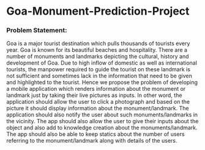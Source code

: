 # Goa-Monument-Prediction-Project


### Problem Statement:

Goa is a major tourist destination which pulls thousands of tourists every year. Goa is known for its beautiful beaches and hospitality. There are a number of monuments and landmarks depicting the cultural, history and development of Goa. Due to high inflow of domestic as well as international tourists, the manpower required to guide the tourist on these landmark is not sufficient and sometimes lack in the information that need to be given and highlighted to the tourist. Hence we propose the problem of developing a mobile application which renders information about the monument or landmark just by taking their live pictures as inputs. In other word, the application should allow the user to click a photograph and based on the picture it should display information about the monument/landmark. The application should also notify the user about such monuments/landmarks in the vicinity. The app should also allow the user to give their inputs about the object and also add to knowledge creation about the monuments/landmark. The app should also be able to keep statics about the number of users referring to the monument/landmark along with details of the users.
